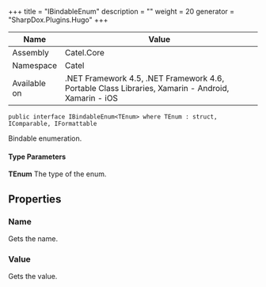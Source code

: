 

+++
title = "IBindableEnum" 
description = ""
weight = 20
generator = "SharpDox.Plugins.Hugo"
+++

Name|Value
---|---
Assembly|Catel.Core
Namespace|Catel
Available on|.NET Framework 4.5, .NET Framework 4.6, Portable Class Libraries, Xamarin - Android, Xamarin - iOS

```
public interface IBindableEnum<TEnum> where TEnum : struct, IComparable, IFormattable 
```

Bindable enumeration.

#### Type Parameters

**TEnum**
The type of the enum.

## Properties

### Name

Gets the name.

### Value

Gets the value.


